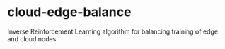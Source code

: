 # cloud-edge-balance
Inverse Reinforcement Learning algorithm for balancing training of edge and cloud nodes
